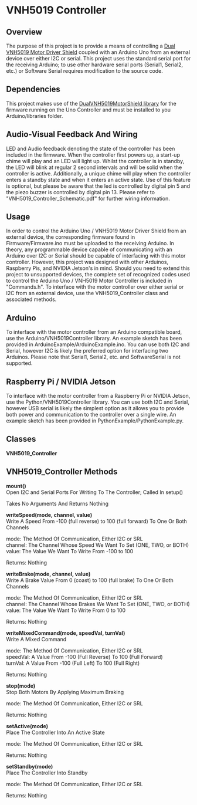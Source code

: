 # VNH5019 Controller

## Overview

The purpose of this project is to provide a means of controlling a [Dual VNH5019 Motor Driver
Shield](https://www.pololu.com/product/2507) coupled with an Arduino Uno from an external device over
either I2C or serial. This project uses the standard serial port for the receiving Arduino; to use other hardware serial ports
(Serial1, Serial2, etc.) or Software Serial requires modification to the source code.


## Dependencies

This project makes use of the [DualVNH5019MotorShield library](https://github.com/pololu/dual-vnh5019-motor-shield)
for the firmware running on the Uno Controller and must be installed to you Arduino/libraries
folder.


## Audio-Visual Feedback And Wiring

LED and Audio feedback denoting the state of the controller has been included in the firmware. When
the controller first powers up, a start-up chime will play and an LED will light up. Whilst the controller
is in standby, the LED will blink at regular 2 second intervals and will be solid when the controller
is active. Additionally, a unique chime will play when the controller enters a standby state and when
it enters an active state. Use of this feature is optional, but please be aware that the led is controlled
by digital pin 5 and the piezo buzzer is controlled by digital pin 13. Please refer to "VNH5019_Controller_Schematic.pdf"
for further wiring information.


## Usage

In order to control the Arduino Uno / VNH5019 Motor Driver Shield from an external device, the corresponding
firmware found in Firmware/Firmware.ino must be uploaded to the receiving Arduino. In theory, any programmable
device capable of communicating with an Arduino over I2C or Serial should be capable of interfacing with
this motor controller. However, this project was designed with other Arduinos, Raspberry Pis, and NVIDIA
Jetson's in mind. Should you need to extend this project to unsupported devices, the complete set of
recognized codes used to control the Arduino Uno / VNH5019 Motor Controller is included in "Commands.h".
To interface with the motor controller over either serial or I2C from an external device, use the
VNH5019_Controller class and associated methods.


## Arduino

To interface with the motor controller from an Arduino compatible board, use the Arduino/VNH5019Controller
library. An example sketch has been provided in ArduinoExample/ArduinoExample.ino. You can use both I2C
and Serial, however I2C is likely the preferred option for interfacing two Arduinos. Please note that
Serial1, Serial2, etc. and SoftwareSerial is not supported.


## Raspberry Pi / NVIDIA Jetson

To interface with the motor controller from a Raspberry Pi or NVIDIA Jetson, use the Python/VNH5019Controller
library. You can use both I2C and Serial, however USB serial is likely the simplest option as it allows
you to provide both power and communication to the controller over a single wire. An example sketch has
been provided in PythonExample/PythonExample.py.


## Classes

**VNH5019_Controller**


## VNH5019_Controller Methods

**mount()**\
Open I2C and Serial Ports For Writing To The Controller; Called In setup()

Takes No Arguments And Returns Nothing


**writeSpeed(mode, channel, value)**\
Write A Speed From -100 (full reverse) to 100 (full forward) To One Or Both Channels

mode: The Method Of Communication, Either I2C or SRL\
channel: The Channel Whose Speed We Want To Set (ONE, TWO, or BOTH)\
value: The Value We Want To Write From -100 to 100

Returns: Nothing


**writeBrake(mode, channel, value)**\
Write A Brake Value From 0 (coast) to 100 (full brake) To One Or Both Channels

mode: The Method Of Communication, Either I2C or SRL\
channel: The Channel Whose Brakes We Want To Set (ONE, TWO, or BOTH)\
value: The Value We Want To Write From 0 to 100

Returns: Nothing


**writeMixedCommand(mode, speedVal, turnVal)**\
Write A Mixed Command

mode: The Method Of Communication, Either I2C or SRL\
speedVal: A Value From -100 (Full Reverse) To 100 (Full Forward)\
turnVal: A Value From -100 (Full Left) To 100 (Full Right)

Returns: Nothing


**stop(mode)**\
Stop Both Motors By Applying Maximum Braking

mode: The Method Of Communication, Either I2C or SRL

Returns: Nothing


**setActive(mode)**\
Place The Controller Into An Active State

mode: The Method Of Communication, Either I2C or SRL

Returns: Nothing


**setStandby(mode)**\
Place The Controller Into Standby

mode: The Method Of Communication, Either I2C or SRL

Returns: Nothing
